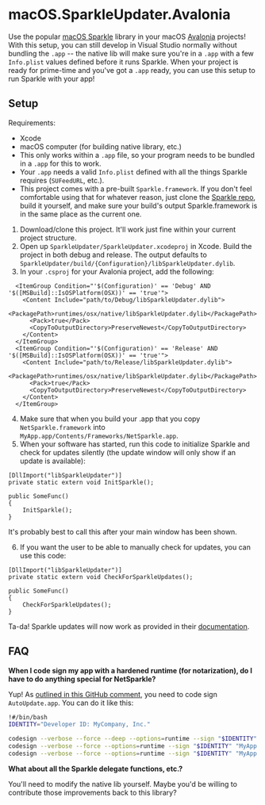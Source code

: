 # macOS.SparkleUpdater.Avalonia

Use the popular [macOS Sparkle](https://github.com/sparkle-project/Sparkle) library in your macOS [Avalonia](https://github.com/AvaloniaUI/Avalonia) projects! With this setup, you can still develop in Visual Studio normally without bundling the `.app` -- the native lib will make sure you're in a `.app` with a few `Info.plist` values defined before it runs Sparkle. When your project is ready for prime-time and you've got a `.app` ready, you can use this setup to run Sparkle with your app!

## Setup

Requirements:

* Xcode
* macOS computer (for building native library, etc.)
* This only works within a `.app` file, so your program needs to be bundled in a `.app` for this to work.
* Your `.app` needs a valid `Info.plist` defined with all the things Sparkle requires (`SUFeedURL`, etc.).
* This project comes with a pre-built `Sparkle.framework`. If you don't feel comfortable using that for whatever reason, just clone the [Sparkle repo]((https://github.com/sparkle-project/Sparkle)), build it yourself, and make sure your build's output Sparkle.framework is in the same place as the current one.

1. Download/clone this project. It'll work just fine within your current project structure.
2. Open up `SparkleUpdater/SparkleUpdater.xcodeproj` in Xcode. Build the project in both debug and release. The output defaults to `SparkleUpdater/build/{Configuration}/libSparkleUpdater.dylib`.
3. In your `.csproj` for your Avalonia project, add the following:

```
  <ItemGroup Condition="'$(Configuration)' == 'Debug' AND '$([MSBuild]::IsOSPlatform(OSX))' == 'true'">
    <Content Include="path/to/Debug/libSparkleUpdater.dylib">
      <PackagePath>runtimes/osx/native/libSparkleUpdater.dylib</PackagePath>
      <Pack>true</Pack>
      <CopyToOutputDirectory>PreserveNewest</CopyToOutputDirectory>
    </Content>
  </ItemGroup>
  <ItemGroup Condition="'$(Configuration)' == 'Release' AND '$([MSBuild]::IsOSPlatform(OSX))' == 'true'">
    <Content Include="path/to/Release/libSparkleUpdater.dylib">
      <PackagePath>runtimes/osx/native/libSparkleUpdater.dylib</PackagePath>
      <Pack>true</Pack>
      <CopyToOutputDirectory>PreserveNewest</CopyToOutputDirectory>
    </Content>
  </ItemGroup>
```

4. Make sure that when you build your .app that you copy `NetSparkle.framework` into `MyApp.app/Contents/Frameworks/NetSparkle.app`.
5. When your software has started, run this code to initialize Sparkle and check for updates silently (the update window will only show if an update is available):

```
[DllImport("libSparkleUpdater")]
private static extern void InitSparkle();

public SomeFunc()
{
    InitSparkle();
}
```

It's probably best to call this after your main window has been shown.

6. If you want the user to be able to manually check for updates, you can use this code:

```
[DllImport("libSparkleUpdater")]
private static extern void CheckForSparkleUpdates();

public SomeFunc()
{
    CheckForSparkleUpdates();
}
```

Ta-da! Sparkle updates will now work as provided in their [documentation](https://sparkle-project.org/documentation).

## FAQ

**When I code sign my app with a hardened runtime (for notarization), do I have to do anything special for NetSparkle?**

Yup! As [outlined in this GitHub comment](https://github.com/sparkle-project/Sparkle/issues/1389#issuecomment-507950890), you need to code sign `AutoUpdate.app`. You can do it like this:

```bash
!#/bin/bash
IDENTITY="Developer ID: MyCompany, Inc."

codesign --verbose --force --deep --options=runtime --sign "$IDENTITY" "MyApp.app/Contents/Frameworks/Sparkle.framework/Versions/A/Resources/AutoUpdate.app"
codesign --verbose --force --options=runtime --sign "$IDENTITY" "MyApp.app/Contents/Frameworks/Sparkle.framework/Versions/A"
codesign --verbose --force --options=runtime --sign "$IDENTITY" "MyApp.app/Contents/Frameworks/Sparkle.framework"
```

**What about all the Sparkle delegate functions, etc.?**

You'll need to modify the native lib yourself. Maybe you'd be willing to contribute those improvements back to this library?

